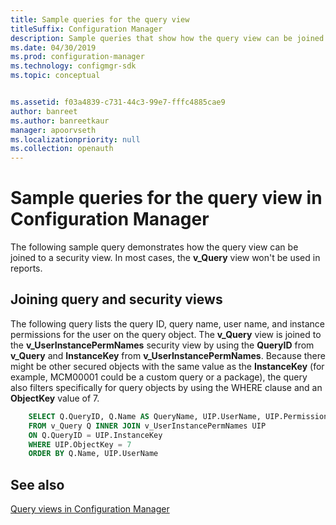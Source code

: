 ```yaml
---
title: Sample queries for the query view
titleSuffix: Configuration Manager
description: Sample queries that show how the query view can be joined to a security view.
ms.date: 04/30/2019
ms.prod: configuration-manager
ms.technology: configmgr-sdk
ms.topic: conceptual


ms.assetid: f03a4839-c731-44c3-99e7-fffc4885cae9
author: banreet
ms.author: banreetkaur
manager: apoorvseth
ms.localizationpriority: null
ms.collection: openauth
---
```


# Sample queries for the query view in Configuration Manager

The following sample query demonstrates how the query view can be joined to a security view. In most cases, the **v_Query** view won't be used in reports.

## Joining query and security views

The following query lists the query ID, query name, user name, and instance permissions for the user on the query object. The **v_Query** view is joined to the **v_UserInstancePermNames** security view by using the **QueryID** from **v_Query** and **InstanceKey** from **v_UserInstancePermNames**. Because there might be other secured objects with the same value as the **InstanceKey** (for example, MCM00001 could be a custom query or a package), the query also filters specifically for query objects by using the WHERE clause and an **ObjectKey** value of 7.

```sql
    SELECT Q.QueryID, Q.Name AS QueryName, UIP.UserName, UIP.PermissionName 
    FROM v_Query Q INNER JOIN v_UserInstancePermNames UIP 
    ON Q.QueryID = UIP.InstanceKey 
    WHERE UIP.ObjectKey = 7 
    ORDER BY Q.Name, UIP.UserName 
```

## See also

[Query views in Configuration Manager](query-views-configuration-manager.md)
